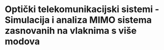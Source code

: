 # Optički telekomunikacijski sistemi - Simulacija i analiza MIMO sistema zasnovanih na vlaknima s više modova
